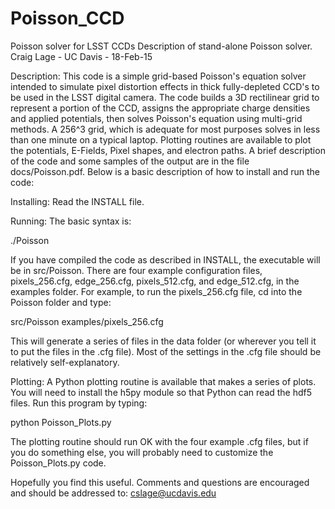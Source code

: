 # Poisson_CCD
Poisson solver for LSST CCDs
Description of stand-alone Poisson solver.
Craig Lage - UC Davis - 18-Feb-15

Description: This code is a simple grid-based Poisson's equation solver intended to simulate pixel distortion effects in thick fully-depleted CCD's to be used in the LSST digital camera.  The code builds a 3D rectilinear grid to represent a portion of the CCD, assigns the appropriate charge densities and applied potentials, then solves Poisson's equation using multi-grid methods.  A 256^3 grid, which is adequate for most purposes solves in less than one minute on a typical laptop.  Plotting routines are available to plot the potentials, E-Fields, Pixel shapes, and electron paths.  A brief description of the code and some samples of the output are in the file docs/Poisson.pdf.  Below is a basic description of how to install and run the code:

Installing: Read the INSTALL file.

Running:  The basic syntax is:

./Poisson <configuration file>

If you have compiled the code as described in INSTALL, the executable will be in src/Poisson.  There are four example configuration files, pixels_256.cfg, edge_256.cfg, pixels_512.cfg, and edge_512.cfg, in the examples folder.  For example, to run the pixels_256.cfg file, cd into the Poisson folder and type:

src/Poisson examples/pixels_256.cfg

This will generate a series of files in the data folder (or wherever you tell it to put the files in the .cfg file).
Most of the settings in the .cfg file should be relatively self-explanatory.

Plotting:  A Python plotting routine is available that makes a series of plots.  You will need to install the h5py module so that Python can read the hdf5 files.  Run this program by typing:

python Poisson_Plots.py <configuration file>

The plotting routine should run OK with the four example .cfg files, but if you do something else, you will probably need to customize the Poisson_Plots.py code.

Hopefully you find this useful.  Comments and questions are encouraged and should be addressed to: cslage@ucdavis.edu

